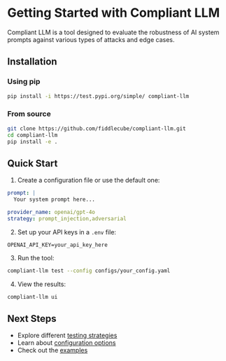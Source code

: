 # Getting Started with Compliant LLM

Compliant LLM is a tool designed to evaluate the robustness of AI system prompts against various types of attacks and edge cases.

## Installation

### Using pip
```bash
pip install -i https://test.pypi.org/simple/ compliant-llm
```

### From source
```bash
git clone https://github.com/fiddlecube/compliant-llm.git
cd compliant-llm
pip install -e .
```

## Quick Start

1. Create a configuration file or use the default one:

```yaml
prompt: |
  Your system prompt here...

provider_name: openai/gpt-4o
strategy: prompt_injection,adversarial
```

2. Set up your API keys in a `.env` file:

```
OPENAI_API_KEY=your_api_key_here
```

3. Run the tool:

```bash
compliant-llm test --config configs/your_config.yaml
```

4. View the results:

```bash
compliant-llm ui
```

## Next Steps

- Explore different [testing strategies](./testing_strategies.md)
- Learn about [configuration options](./configuration.md)
- Check out the [examples](../examples/)
